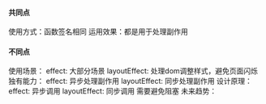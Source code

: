 #### 共同点
使用方式：函数签名相同 
运用效果：都是用于处理副作用

#### 不同点
使用场景：
effect: 大部分场景
layoutEffect: 处理dom调整样式，避免页面闪烁
独有能力：
effect: 异步处理副作用
layoutEffect: 同步处理副作用
设计原理：
effect: 异步调用
layoutEffect: 同步调用 需要避免阻塞
未来趋势：